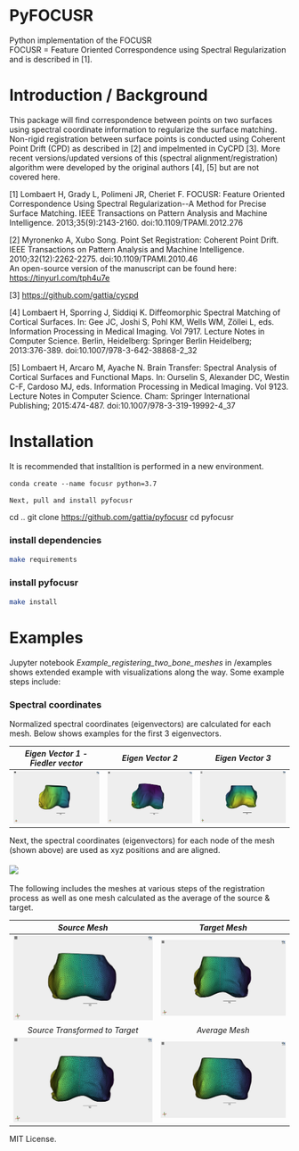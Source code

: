 # PyFOCUSR

Python implementation of the FOCUSR <br>
FOCUSR = Feature Oriented Correspondence using Spectral Regularization and is described in [1]. 

# Introduction / Background

This package will find correspondence between points on two surfaces using spectral coordinate information to regularize the surface matching. Non-rigid registration between surface points is conducted using Coherent Point Drift (CPD) as described in [2] and impelmented in CyCPD [3]. More recent versions/updated versions of this (spectral alignment/registration) algorithm were developed by the original authors [4], [5] but are not covered here. 

[1] Lombaert H, Grady L, Polimeni JR, Cheriet F. FOCUSR: Feature Oriented Correspondence Using Spectral Regularization--A Method for Precise Surface Matching. IEEE Transactions on Pattern Analysis and Machine Intelligence. 2013;35(9):2143-2160. doi:10.1109/TPAMI.2012.276<br>

[2] Myronenko A, Xubo Song. Point Set Registration: Coherent Point Drift. IEEE Transactions on Pattern Analysis and Machine Intelligence. 2010;32(12):2262-2275. doi:10.1109/TPAMI.2010.46<br>
    An open-source version of the manuscript can be found here: https://tinyurl.com/tph4u7e<br>

[3] https://github.com/gattia/cycpd<br>

[4] Lombaert H, Sporring J, Siddiqi K. Diffeomorphic Spectral Matching of Cortical Surfaces. In: Gee JC, Joshi S, Pohl KM, Wells WM, Zöllei L, eds. Information Processing in Medical Imaging. Vol 7917. Lecture Notes in Computer Science. Berlin, Heidelberg: Springer Berlin Heidelberg; 2013:376-389. doi:10.1007/978-3-642-38868-2_32 <br>

[5] Lombaert H, Arcaro M, Ayache N. Brain Transfer: Spectral Analysis of Cortical Surfaces and Functional Maps. In: Ourselin S, Alexander DC, Westin C-F, Cardoso MJ, eds. Information Processing in Medical Imaging. Vol 9123. Lecture Notes in Computer Science. Cham: Springer International Publishing; 2015:474-487. doi:10.1007/978-3-319-19992-4_37


# Installation
It is recommended that installtion is performed in a new environment. 
```
conda create --name focusr python=3.7
```

```
Next, pull and install pyfocusr
```
cd ..
git clone https://github.com/gattia/pyfocusr
cd pyfocusr

### install dependencies
```bash
make requirements
```

### install pyfocusr
```bash
make install
```

# Examples

Jupyter notebook *Example_registering_two_bone_meshes*  in /examples shows extended example with visualizations along the way. Some example steps include:

### Spectral coordinates
Normalized spectral coordinates (eigenvectors) are calculated for each mesh. Below shows examples for the first 3 eigenvectors. 

| *Eigen Vector 1 - Fiedler vector*    | *Eigen Vector 2*           | *Eigen Vector 3*           |
| :---:                               | :---:                      | :---:                      |
|![](/images/eig_vec_1_fiedler.png)   | ![](/images/eig_vec_2.png) | ![](/images/eig_vec_3.png) |


Next, the spectral coordinates (eigenvectors) for each node of the mesh (shown above) are used as xyz positions and are aligned. 
#### 
![](/images/ezgif.com-gif-maker.gif)


The following includes the meshes at various steps of the registration process as well as one mesh calculated as the average of the source & target. 

|*Source Mesh* | *Target Mesh* |
|:---:       |:---:        |
|![](/images/source.png)   | ![](/images/target.png) |
|*Source Transformed to Target*               | *Average Mesh*                |
| ![](/images/mesh_transformed_to_target.png) | ![](/images/average_mesh.png) |


MIT License.
